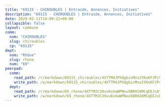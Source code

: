 ```yaml
---
title: "69115 - CHIROUBLES | Entraide, Annonces, Initiatives"
description: "69115 - CHIROUBLES | Entraide, Annonces, Initiatives"
date: 2020-01-11T14:09:21+09:00
collapsible: false
layout: commune
comm:
  nom: "CHIROUBLES"
  slug: chiroubles
  cp: "69115"
dept:
  nom: "Rhône"
  slug: rhone
  num: "69"
peerpad:
  comm:
    read_path: /r/markdown/69115_chiroubles/4XTTM4JPhQgbinMns2YKxKFJPcVkwaaCxHkzqgzwVySaJqvuk
    write_path: /w/markdown/69115_chiroubles/4XTTM4JPhQgbinMns2YKxKFJPcVkwaaCxHkzqgzwVySaJqvuk-K3TgUhuTydbFKwuoGJiSAb2AeyTGWEALuh7ywyuChFMk565x3UknThKQEykxUAe6Wsq9dqkVN36fGzmKVyRkVBoQnsfL5fTDoSmZHxST86jWtrFx3Mu9WYwV7YNbXpQmHhHSay26
  dept:
    read_path: /r/markdown/69_rhone/4XTTMJC39vu6sVwWPNxu5BRH16MCqEEJsbYu4RNyAxnNmNtVW
    write_path: /w/markdown/69_rhone/4XTTMJC39vu6sVwWPNxu5BRH16MCqEEJsbYu4RNyAxnNmNtVW-K3TgUzVUEXrXvc8NoaD9JfiBpc5MBFP7KZFqLEsm11xqJDEwSVMy7UACp2eYMzek3K6y2WLoyzq5xdKMZeizKNpfHbUBgJcoYSqfidBaPx8RcTCPmdCXhdgeLZLEYHVco5fHD6Pz
---
```


